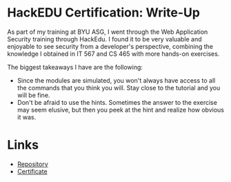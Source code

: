 # HackEDU Certification: Write-Up

As part of my training at BYU ASG, I went through the Web Application Security training through HackEdu. I found it to be very valuable and enjoyable to see security from a developer's perspective, combining the knowledge I obtained in IT 567 and CS 465 with more hands-on exercises. 

The biggest takeaways I have are the following: 
- Since the modules are simulated, you won't always have access to all the commands that you think you will. Stay close to the tutorial and you will be fine. 
- Don't be afraid to use the hints. Sometimes the answer to the exercise may seem elusive, but then you peek at the hint and realize how obvious it was. 

# Links
- [Repository](https://github.com/MasqueradeOfSilence/hackedu_security)
- [Certificate](https://github.com/MasqueradeOfSilence/hackedu_security/blob/main/hackedu_certificate_sdt_masq1.pdf)
